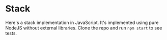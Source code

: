 # Stack

Here's a stack implementation in JavaScript. It's implemented using pure NodeJS without external libraries. Clone the repo and run `npm start` to see tests.
